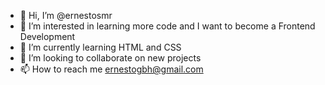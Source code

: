 - 👋 Hi, I’m @ernestosmr
- 👀 I’m interested in learning more code and I want to become a Frontend Development
- 🌱 I’m currently learning HTML and CSS
- 💞️ I’m looking to collaborate on new projects
- 📫 How to reach me ernestogbh@gmail.com

<!---
SafoiMR/SafoiMR is a ✨ special ✨ repository because its `README.md` (this file) appears on your GitHub profile.
You can click the Preview link to take a look at your changes.
--->
